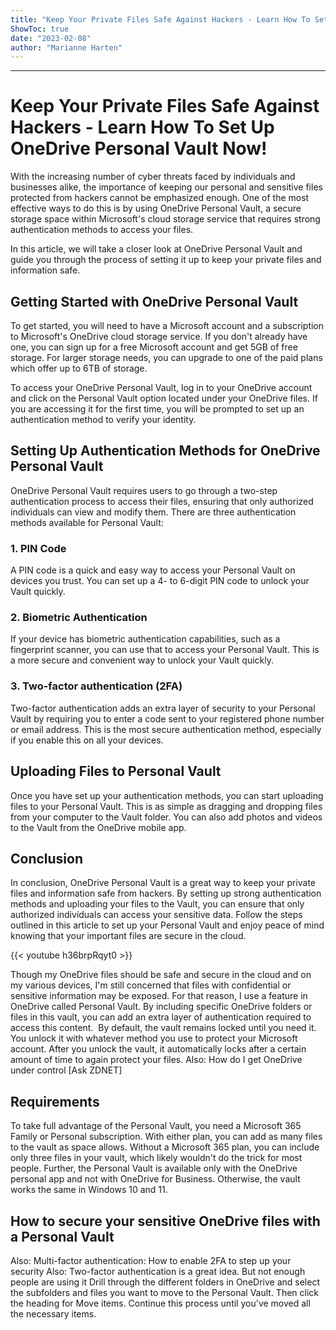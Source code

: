 ```yaml
---
title: "Keep Your Private Files Safe Against Hackers - Learn How To Set Up Onedrive Personal Vault Now!"
ShowToc: true 
date: "2023-02-08"
author: "Marianne Harten"
---
```

*****
# Keep Your Private Files Safe Against Hackers - Learn How To Set Up OneDrive Personal Vault Now!

With the increasing number of cyber threats faced by individuals and businesses alike, the importance of keeping our personal and sensitive files protected from hackers cannot be emphasized enough. One of the most effective ways to do this is by using OneDrive Personal Vault, a secure storage space within Microsoft's cloud storage service that requires strong authentication methods to access your files. 

In this article, we will take a closer look at OneDrive Personal Vault and guide you through the process of setting it up to keep your private files and information safe.

## Getting Started with OneDrive Personal Vault

To get started, you will need to have a Microsoft account and a subscription to Microsoft's OneDrive cloud storage service. If you don't already have one, you can sign up for a free Microsoft account and get 5GB of free storage. For larger storage needs, you can upgrade to one of the paid plans which offer up to 6TB of storage.

To access your OneDrive Personal Vault, log in to your OneDrive account and click on the Personal Vault option located under your OneDrive files. If you are accessing it for the first time, you will be prompted to set up an authentication method to verify your identity.

## Setting Up Authentication Methods for OneDrive Personal Vault

OneDrive Personal Vault requires users to go through a two-step authentication process to access their files, ensuring that only authorized individuals can view and modify them. There are three authentication methods available for Personal Vault:

### 1. PIN Code

A PIN code is a quick and easy way to access your Personal Vault on devices you trust. You can set up a 4- to 6-digit PIN code to unlock your Vault quickly.

### 2. Biometric Authentication

If your device has biometric authentication capabilities, such as a fingerprint scanner, you can use that to access your Personal Vault. This is a more secure and convenient way to unlock your Vault quickly.

### 3. Two-factor authentication (2FA)

Two-factor authentication adds an extra layer of security to your Personal Vault by requiring you to enter a code sent to your registered phone number or email address. This is the most secure authentication method, especially if you enable this on all your devices.

## Uploading Files to Personal Vault

Once you have set up your authentication methods, you can start uploading files to your Personal Vault. This is as simple as dragging and dropping files from your computer to the Vault folder. You can also add photos and videos to the Vault from the OneDrive mobile app.

## Conclusion

In conclusion, OneDrive Personal Vault is a great way to keep your private files and information safe from hackers. By setting up strong authentication methods and uploading your files to the Vault, you can ensure that only authorized individuals can access your sensitive data. Follow the steps outlined in this article to set up your Personal Vault and enjoy peace of mind knowing that your important files are secure in the cloud.

{{< youtube h36brpRqyt0 >}} 



Though my OneDrive files should be safe and secure in the cloud and on my various devices, I'm still concerned that files with confidential or sensitive information may be exposed. For that reason, I use a feature in OneDrive called Personal Vault.
By including specific OneDrive folders or files in this vault, you can add an extra layer of authentication required to access this content. 
By default, the vault remains locked until you need it. You unlock it with whatever method you use to protect your Microsoft account. After you unlock the vault, it automatically locks after a certain amount of time to again protect your files.
Also: How do I get OneDrive under control [Ask ZDNET]

 
## Requirements


To take full advantage of the Personal Vault, you need a Microsoft 365 Family or Personal subscription. With either plan, you can add as many files to the vault as space allows. Without a Microsoft 365 plan, you can include only three files in your vault, which likely wouldn't do the trick for most people. Further, the Personal Vault is available only with the OneDrive personal app and not with OneDrive for Business. Otherwise, the vault works the same in Windows 10 and 11.

 
## How to secure your sensitive OneDrive files with a Personal Vault


Also: Multi-factor authentication: How to enable 2FA to step up your security
Also: Two-factor authentication is a great idea. But not enough people are using it
Drill through the different folders in OneDrive and select the subfolders and files you want to move to the Personal Vault. Then click the heading for Move items. Continue this process until you've moved all the necessary items.





